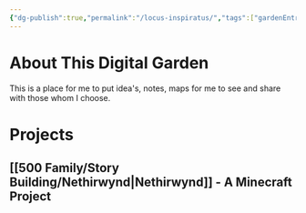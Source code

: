 ```yaml
---
{"dg-publish":true,"permalink":"/locus-inspiratus/","tags":["gardenEntry"]}
---
```


# About This Digital Garden
This is a place for me to put idea's, notes, maps for me to see and share with those whom I choose. 


# Projects

## [[500 Family/Story Building/Nethirwynd\|Nethirwynd]] - A Minecraft Project

